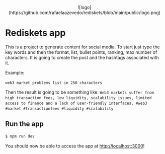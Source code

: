 <p align="center">![logo](https://github.com/rafaelaazevedo/rediskets/blob/main/public/logo.png)</p>

# Rediskets app

This is a project to generate content for social media. To start just type the key words and then the format, list, bullet points, ranking, max number of characters. It is going to create the post and the hashtags associated with it.

Example:

`web3 market problems list in 250 characters`

Then the result is going to be something like:
`Web3 markets suffer from high transaction fees, low liquidity, scalability issues, limited access to finance and a lack of user-friendly interfaces. #web3 #market #transactionfees #liquidity #scalability`

## Run the app

```bash
$ npm run dev
```

You should now be able to access the app at [http://localhost:3000](http://localhost:3000)!
